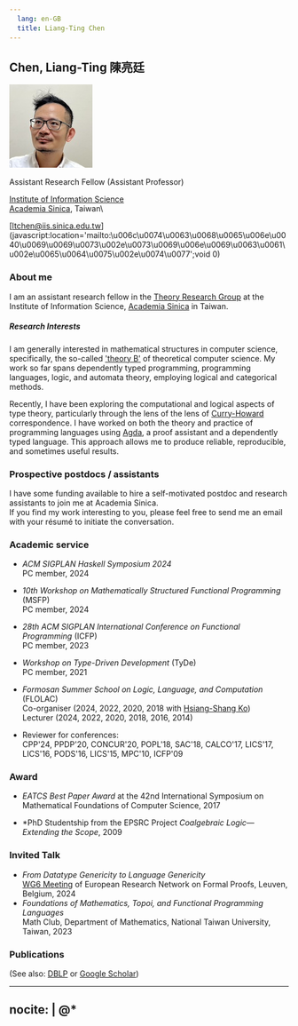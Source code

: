 ```yaml
---
  lang: en-GB
  title: Liang-Ting Chen
---
```


## __Chen, Liang-Ting 陳亮廷__

<img src="/img/profile.jpg" srcset="/img/profile-hires.jpg 2x" class="float-sm-end rounded-circle p-5">

Assistant Research Fellow (Assistant Professor)

[Institute of Information Science](https://www.iis.sinica.edu.tw)\
[Academia Sinica](https://www.sinica.edu.tw/), Taiwan\

[ltchen@iis.sinica.edu.tw](javascript:location='&#109;&#97;i&#108;t&#111;&#58;\u006c\u0074\u0063\u0068\u0065\u006e\u0040\u0069\u0069\u0073\u002e\u0073\u0069\u006e\u0069\u0063\u0061\u002e\u0065\u0064\u0075\u002e\u0074\u0077';void 0)

### About me

I am an assistant research fellow in the [Theory Research Group](https://www.iis.sinica.edu.tw/en/page/ResearchOverview/Groups/Theory.html) at the Institute of Information Science, [Academia Sinica](https://en.wikipedia.org/wiki/Academia_Sinica) in Taiwan.

##### Research Interests

I am generally interested in mathematical structures in computer science, specifically, the so-called ['theory B'](https://cstheory.stackexchange.com/a/1523/51895) of theoretical computer science.
My work so far spans dependently typed programming, programming languages, logic, and automata theory, employing logical and categorical methods.

Recently, I have been exploring the computational and logical aspects of type theory, particularly through the lens of the lens of [Curry-Howard](https://en.wikipedia.org/wiki/Curry–Howard_correspondence) correspondence.
I have worked on both the theory and practice of programming languages using [Agda](https://agda.readthedocs.io/), a proof assistant and a dependently typed language.
This approach allows me to produce reliable, reproducible, and sometimes useful results.

### Prospective postdocs / assistants

I have some funding available to hire a self-motivated postdoc and research assistants to join me at Academia Sinica.\
If you find my work interesting to you, please feel free to send me an email with your résumé to initiate the conversation.

### Academic service

* *ACM SIGPLAN Haskell Symposium 2024*\
  PC member, 2024

* *10th Workshop on Mathematically Structured Functional Programming* (MSFP)\
  PC member, 2024

* *28th ACM SIGPLAN International Conference on Functional Programming* (ICFP)\
  PC member, 2023

* *Workshop on Type-Driven Development* (TyDe)\
  PC member, 2021

* *Formosan Summer School on Logic, Language, and Computation* (FLOLAC)\
  Co-organiser (2024, 2022, 2020, 2018 with [Hsiang-Shang Ko](https://josh-hs-ko.github.io))\
  Lecturer (2024, 2022, 2020, 2018, 2016, 2014)

* Reviewer for conferences:\
  CPP'24, PPDP'20, CONCUR'20, POPL'18, SAC'18, CALCO'17, LICS'17, LICS'16, PODS'16, LICS'15, MPC'10, ICFP'09

### Award

* *EATCS Best Paper Award* at the 42nd International Symposium on Mathematical Foundations of Computer Science, 2017

* *PhD Studentship from the EPSRC Project *Coalgebraic Logic—Extending the Scope*, 2009

### Invited Talk

* *From Datatype Genericity to Language Genericity*\
  [WG6 Meeting](https://europroofnet.github.io/wg6-leuven/) of European Research Network on Formal Proofs, Leuven, Belgium, 2024
* *Foundations of Mathematics, Topoi, and Functional Programming Languages*\
  Math Club, Department of Mathematics, National Taiwan University, Taiwan, 2023

### Publications

(See also: [DBLP](https://dblp.org/pid/153/3116-1.html) or [Google Scholar](https://scholar.google.com/citations?user=9jA3dngAAAAJ))

---
nocite: |
  @*
---
